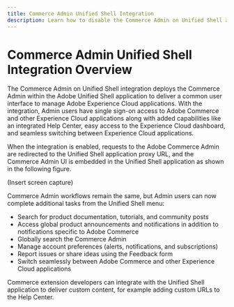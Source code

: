 ```yaml
---
title: Commerce Admin Unified Shell Integration
description: Learn how to disable the Commerce Admin on Unified Shell and troubleshoot issues
---
```

# Commerce Admin Unified Shell Integration Overview

The Commerce Admin on Unified Shell integration deploys the Commerce Admin within the Adobe Unified Shell application to deliver a common user interface to manage Adobe Experience Cloud applications.  With the integration, Admin users have single sign-on access to Adobe Commerce and other Experience Cloud applications along with added capabilities like an integrated Help Center, easy access to the Experience Cloud dashboard, and seamless switching between Experience Cloud applications. 

When the integration is enabled, requests to the Adobe Commerce Admin are redirected to the Unified Shell application proxy URL, and the Commerce Admin UI is embedded in the Unified Shell application as shown in the following figure.

(Insert screen capture)

Commerce Admin workflows remain the same, but Admin users can now complete additional tasks from the Unified Shell menu:

- Search for product documentation, tutorials, and community posts
- Access global product announcements and notifications in addition to notifications specific to Adobe Commerce
- Globally search the Commerce Admin 
- Manage account preferences (alerts, notifications, and subscriptions)
- Report issues or share ideas using the Feedback form
- Switch seamlessly between Adobe Commerce and other Experience Cloud applications

Commerce extension developers can integrate with the Unified Shell application to deliver custom content, for example adding custom URLs to the Help Center.
